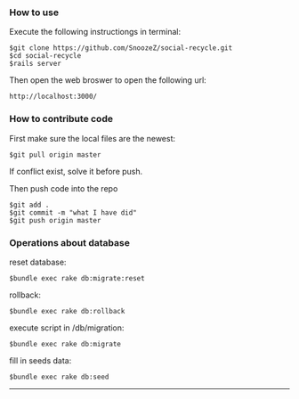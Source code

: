### How to use

Execute the following instructiongs in terminal:

    $git clone https://github.com/SnoozeZ/social-recycle.git
    $cd social-recycle
    $rails server
Then open the web broswer to open the following url:
    
    http://localhost:3000/
    
### How to contribute code 
First make sure the local files are the newest:
    
    $git pull origin master

If conflict exist, solve it before push.

Then push code into the repo

    $git add .
    $git commit -m "what I have did"
    $git push origin master
    
### Operations about database
reset database: 

    $bundle exec rake db:migrate:reset

rollback:

    $bundle exec rake db:rollback

execute script in /db/migration:

    $bundle exec rake db:migrate

fill in seeds data:

    $bundle exec rake db:seed


----
